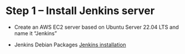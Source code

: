 

# Step 1 – Install Jenkins server
- Create an AWS EC2 server based on Ubuntu Server 22.04 LTS and name it “Jenkins”

- Jenkins Debian Packages
[Jenkins installation](https://pkg.jenkins.io/debian/)
